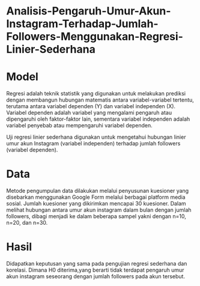 # Analisis-Pengaruh-Umur-Akun-Instagram-Terhadap-Jumlah-Followers-Menggunakan-Regresi-Linier-Sederhana

# Model
Regresi adalah teknik statistik yang digunakan untuk melakukan prediksi dengan membangun hubungan matematis antara variabel-variabel tertentu, terutama antara variabel dependen (Y) dan variabel independen (X). Variabel dependen adalah variabel yang mengalami pengaruh atau dipengaruhi oleh faktor-faktor lain, sementara variabel independen adalah variabel penyebab atau mempengaruhi variabel dependen.

Uji regresi linier sederhana digunakan untuk mengetahui  hubungan linier umur akun Instagram (variabel independen) terhadap jumlah followers (variabel dependen). 

# Data
Metode pengumpulan data dilakukan melalui penyusunan kuesioner yang disebarkan menggunakan Google Form melalui berbagai platform media sosial. Jumlah kuesioner yang dikirimkan mencapai 30 kuesioner. Dalam melihat hubungan antara umur akun instagram dalam bulan dengan jumlah 
followers, dibagi menjadi ke dalam beberapa sampel yakni dengan n=10, n=20, dan n=30. 

# Hasil
Didapatkan keputusan yang sama pada pengujian regresi sederhana dan korelasi. Dimana H0 diterima,yang berarti tidak terdapat pengaruh umur akun instagram seseorang dengan jumlah followers pada akun tersebut. 
